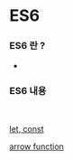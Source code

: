 # ES6

### ES6 란 ?

-

### ES6 내용

<br />

[let, const](/es6/es6-content/let-const.md)

[arrow function](/es6/es6-content/arrow-function.md)

[]()

[]()
